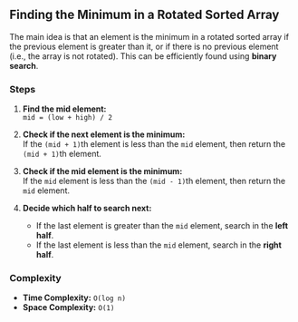 ## Finding the Minimum in a Rotated Sorted Array

The main idea is that an element is the minimum in a rotated sorted array if the previous element is greater than it, or if there is no previous element (i.e., the array is not rotated). This can be efficiently found using **binary search**.

### Steps

1. **Find the mid element:**  
    `mid = (low + high) / 2`

2. **Check if the next element is the minimum:**  
    If the `(mid + 1)`th element is less than the `mid` element, then return the `(mid + 1)`th element.

3. **Check if the mid element is the minimum:**  
    If the `mid` element is less than the `(mid - 1)`th element, then return the `mid` element.

4. **Decide which half to search next:**  
    - If the last element is greater than the `mid` element, search in the **left half**.
    - If the last element is less than the `mid` element, search in the **right half**.

### Complexity

- **Time Complexity:** `O(log n)`
- **Space Complexity:** `O(1)`
